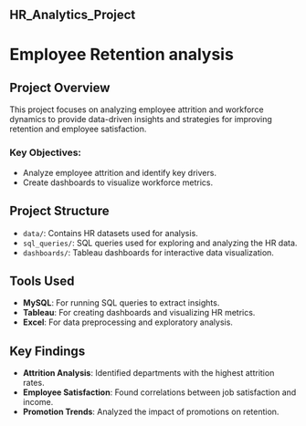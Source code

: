## HR_Analytics_Project
# Employee Retention analysis

## Project Overview
This project focuses on analyzing employee attrition and workforce dynamics to provide data-driven insights and strategies for improving retention and employee satisfaction.

### Key Objectives:
- Analyze employee attrition and identify key drivers.
- Create dashboards to visualize workforce metrics.

## Project Structure
- `data/`: Contains HR datasets used for analysis.
- `sql_queries/`: SQL queries used for exploring and analyzing the HR data.
- `dashboards/`: Tableau dashboards for interactive data visualization.

## Tools Used
- **MySQL**: For running SQL queries to extract insights.
- **Tableau**: For creating dashboards and visualizing HR metrics.
- **Excel**: For data preprocessing and exploratory analysis.

## Key Findings
- **Attrition Analysis**: Identified departments with the highest attrition rates.
- **Employee Satisfaction**: Found correlations between job satisfaction and income.
- **Promotion Trends**: Analyzed the impact of promotions on retention.

